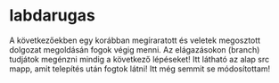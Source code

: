 # labdarugas
A következőekben egy korábban megíraratott és veletek megosztott dolgozat megoldásán fogok végig menni. Az elágazásokon (branch) tudjátok megénzni mindig a következő lépéseket!
Itt látható az alap src mapp, amit telepítés után fogtok látni! Itt még semmit se módosítottam!
